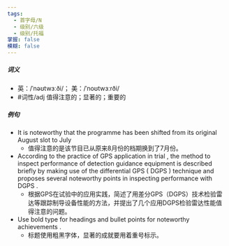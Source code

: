 ```yaml
---
tags:
  - 首字母/N
  - 级别/六级
  - 级别/托福
掌握: false
模糊: false
---
```

##### 词义
- 英：/ˈnəʊtwɜːði/； 美：/ˈnoʊtwɜːrði/
- #词性/adj  值得注意的；显著的；重要的
##### 例句
- It is noteworthy that the programme has been shifted from its original August slot to July
	- 值得注意的是该节目已从原来8月份的档期换到了7月份。
- According to the practice of GPS application in trial , the method to inspect performance of detection guidance equipment is described briefly by making use of the differential GPS ( DGPS ) technique and proposes several noteworthy points in inspecting performance with DGPS .
	- 根据GPS在试验中的应用实践，简述了用差分GPS（DGPS）技术检验雷达等跟踪制导设备性能的方法，并提出了几个应用DGPS检验雷达性能值得注意的问题。
- Use bold type for headings and bullet points for noteworthy achievements .
	- 标题使用粗黑字体，显著的成就要用着重号标示。
